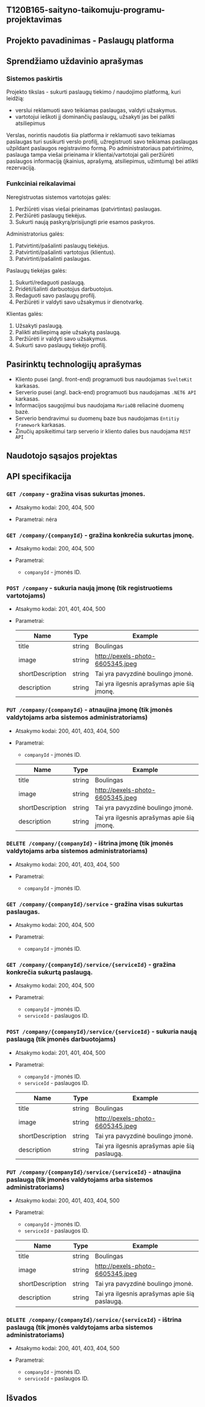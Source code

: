 ## T120B165-saityno-taikomuju-programu-projektavimas

## Projekto pavadinimas - Paslaugų platforma

## Sprendžiamo uždavinio aprašymas

### Sistemos paskirtis

Projekto tikslas - sukurti paslaugų tiekimo / naudojimo platformą, kuri leidžią:

- verslui reklamuoti savo teikiamas paslaugas, valdyti užsakymus.
- vartotojui ieškoti jį dominančių paslaugų, užsakyti jas bei palikti atsiliepimus

Verslas, norintis naudotis šia platforma ir reklamuoti savo teikiamas paslaugas turi susikurti verslo profilį, užregistruoti savo teikiamas paslaugas užpildant paslaugos registravimo formą. Po administratoriaus patvirtinimo, paslauga tampa viešai prieinama ir klientai/vartotojai gali peržiūrėti paslaugos informaciją (įkainius, aprašymą, atsiliepimus, užimtumą) bei atlikti rezervaciją.

### Funkciniai reikalavimai

Neregistruotas sistemos vartotojas galės:

1. Peržiūrėti visas viešai prieinamas (patvirtintas) paslaugas.
2. Peržiūrėti paslaugų tiekėjus.
3. Sukurti naują paskyrą/prisijungti prie esamos paskyros.

Administratorius galės:

1. Patvirtinti/pašalinti paslaugų tiekėjus.
2. Patvirtinti/pašalinti vartotojus (klientus).
3. Patvirtinti/pašalinti paslaugas.

Paslaugų tiekėjas galės:

1. Sukurti/redaguoti paslaugą.
2. Pridėti/šalinti darbuotojus darbuotojus.
3. Redaguoti savo paslaugų profilį.
4. Peržiūrėti ir valdyti savo užsakymus ir dienotvarkę.

Klientas galės:

1. Užsakyti paslaugą.
2. Palikti atsiliepimą apie užsakytą paslaugą.
3. Peržiūrėti ir valdyti savo užsakymus.
4. Sukurti savo paslaugų tiekėjo profilį.

## Pasirinktų technologijų aprašymas

- Kliento pusei (angl. front-end) programuoti bus naudojamas `SvelteKit` karkasas.
- Serverio pusei (angl. back-end) programuoti bus naudojamas `.NET6 API` karkasas.
- Informacijos saugojimui bus naudojama `MariaDB` reliacinė duomenų bazė.
- Serverio bendravimui su duomenų baze bus naudojamas `Entitiy Framework` karkasas.
- Žinučių apsikeitimui tarp serverio ir kliento dalies bus naudojama `REST API`

## Naudotojo sąsajos projektas

## API specifikacija

<!-------------------------------->

### `GET /company` - gražina visas sukurtas įmones.

- Atsakymo kodai: 200, 404, 500

- Parametrai: nėra

<!-------------------------------->

### `GET /company/{companyId}` - gražina konkrečia sukurtas įmonę.

- Atsakymo kodai: 200, 404, 500

- Parametrai:
  - `companyId` - įmonės ID.

<!-------------------------------->

### `POST /company` - sukuria naują įmonę (tik registruotiems vartotojams)

- Atsakymo kodai: 201, 401, 404, 500

- Parametrai:

  | Name             | Type   | Example                                    |
  | ---------------- | ------ | ------------------------------------------ |
  | title            | string | Boulingas                                  |
  | image            | string | http://pexels-photo-6605345.jpeg           |
  | shortDescription | string | Tai yra pavyzdinė boulingo įmonė.          |
  | description      | string | Tai yra ilgesnis aprašymas apie šią įmonę. |

  <!-------------------------------->

### `PUT /company/{companyId}` - atnaujina įmonę (tik įmonės valdytojams arba sistemos administratoriams)

- Atsakymo kodai: 200, 401, 403, 404, 500

- Parametrai:

  - `companyId` - įmonės ID.

  | Name             | Type   | Example                                    |
  | ---------------- | ------ | ------------------------------------------ |
  | title            | string | Boulingas                                  |
  | image            | string | http://pexels-photo-6605345.jpeg           |
  | shortDescription | string | Tai yra pavyzdinė boulingo įmonė.          |
  | description      | string | Tai yra ilgesnis aprašymas apie šią įmonę. |

<!-------------------------------->

### `DELETE /company/{companyId}` - ištrina įmonę (tik įmonės valdytojams arba sistemos administratoriams)

- Atsakymo kodai: 200, 401, 403, 404, 500

- Parametrai:

  - `companyId` - įmonės ID.

<!-------------------------------->

### `GET /company/{companyId}/service` - gražina visas sukurtas paslaugas.

- Atsakymo kodai: 200, 404, 500

- Parametrai:
  - `companyId` - įmonės ID.

<!-------------------------------->

### `GET /company/{companyId}/service/{serviceId}` - gražina konkrečia sukurtą paslaugą.

- Atsakymo kodai: 200, 404, 500

- Parametrai:
  - `companyId` - įmonės ID.
  - `serviceId` - paslaugos ID.

<!-------------------------------->

### `POST /company/{companyId}/service/{serviceId}` - sukuria naują paslaugą (tik įmonės darbuotojams)

- Atsakymo kodai: 201, 401, 404, 500

- Parametrai:

  - `companyId` - įmonės ID.
  - `serviceId` - paslaugos ID.

  | Name             | Type   | Example                                       |
  | ---------------- | ------ | --------------------------------------------- |
  | title            | string | Boulingas                                     |
  | image            | string | http://pexels-photo-6605345.jpeg              |
  | shortDescription | string | Tai yra pavyzdinė boulingo įmonė.             |
  | description      | string | Tai yra ilgesnis aprašymas apie šią paslaugą. |

  <!-------------------------------->

### `PUT /company/{companyId}/service/{serviceId}` - atnaujina paslaugą (tik įmonės valdytojams arba sistemos administratoriams)

- Atsakymo kodai: 200, 401, 403, 404, 500

- Parametrai:

  - `companyId` - įmonės ID.
  - `serviceId` - paslaugos ID.

  | Name             | Type   | Example                                       |
  | ---------------- | ------ | --------------------------------------------- |
  | title            | string | Boulingas                                     |
  | image            | string | http://pexels-photo-6605345.jpeg              |
  | shortDescription | string | Tai yra pavyzdinė boulingo įmonė.             |
  | description      | string | Tai yra ilgesnis aprašymas apie šią paslaugą. |

<!-------------------------------->

### `DELETE /company/{companyId}/service/{serviceId}` - ištrina paslaugą (tik įmonės valdytojams arba sistemos administratoriams)

- Atsakymo kodai: 200, 401, 403, 404, 500

- Parametrai:

  - `companyId` - įmonės ID.
  - `serviceId` - paslaugos ID.

## Išvados
